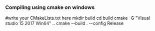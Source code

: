 ### Compiling using cmake on windows
#write your CMakeLists.txt here
mkdir build
cd build
cmake -G "Visual studio 15 2017 Win64" ..
cmake --build . --config Release
